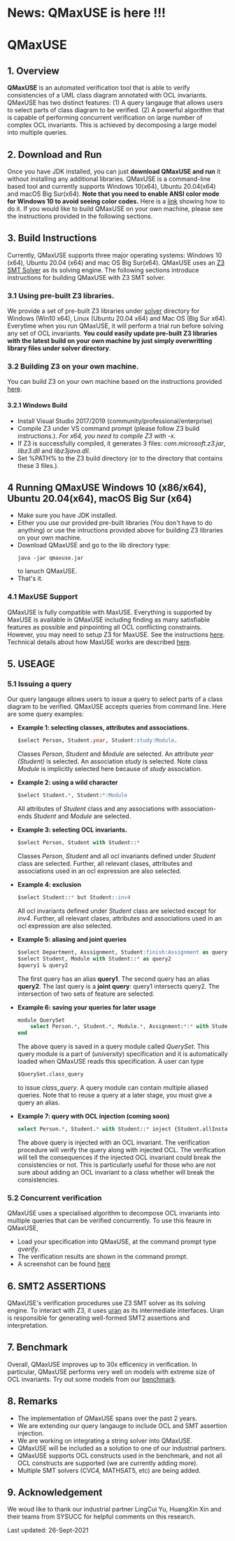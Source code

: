 
# News: QMaxUSE is here !!!
# QMaxUSE

## 1. Overview
**QMaxUSE** is an automated verification tool that is able to verify consistencies of a UML class diagram annotated with OCL invariants. QMaxUSE has two distinct features: (1) A query langauge that allows users to select parts of class diagram to be verified. (2) A powerful algorithm that is capable of performing concurrent verification on large number of complex OCL invariants. This is achieved by decomposing a large model into multiple queries.

## 2. Download and Run
Once you have JDK installed, you can just **download QMaxUSE and run** it without installing any additional libraries. QMaxUSE is a command-line based tool and currently supports Windows 10(x64), Ubuntu 20.04(x64) and macOS Big Sur(x64). **Note that you need to enable ANSI color mode for Windows 10 to avoid seeing color codes.** Here is a [link](https://ss64.com/nt/syntax-ansi.html) showing how to do it. If you would like to build QMaxUSE on your own machine, please see the instructions provided in the following sections.

## 3. Build Instructions
Currently, QMaxUSE supports three major operating systems: Windows 10 (x64), Ubuntu 20.04 (x64) and mac OS Big Sur(x64). QMaxUSE uses an [Z3 SMT Solver](https://github.com/Z3Prover/z3) as its solving engine. The following sections introduce instructions for building QMaxUSE with Z3 SMT solver.

### 3.1 Using pre-built Z3 libraries.
We provide a set of pre-built Z3 libraries under [solver](./solver) directory for Windows (Win10 x64), Linux (Ubuntu 20.04 x64) and Mac OS (Big Sur x64). Everytime when you run QMaxUSE, it will perform a trial run before solving any set of OCL invariants. **You could easily update pre-built Z3 libraries with the latest build on your own machine by just simply overwritting library files under solver directory**.

### 3.2 Building Z3 on your own machine.
You can build Z3 on your own machine based on the instructions provided [here](https://github.com/Z3Prover/z3).
#### 3.2.1 Windows Build
* Install Visual Studio 2017/2019 (community/professional/enterprise)
* Compile Z3 under VS command prompt (please follow Z3 build instructions.). *For x64, you need to compile Z3 with -x.* 
* If Z3 is successfully compiled, it generates 3 files: *com.microsoft.z3.jar*, *libz3.dll* and *libz3java.dll*.
* Set %PATH% to the Z3 build directory (or to the directory that contains these 3 files.).

## 4 Running QMaxUSE Windows 10 (x86/x64), Ubuntu 20.04(x64), macOS Big Sur (x64)
* Make sure you have JDK installed. 
* Either you use our provided pre-built libraries (You don't have to do anything) or use the intructions provided above for building Z3 libraries on your own machine.
* Download QMaxUSE and go to the lib directory type:
	```
	java -jar qmaxuse.jar
	```  
	to lanuch QMaxUSE.
* That's it.

### 4.1 MaxUSE Support
QMaxUSE is fully compatible with MaxUSE. Everything is supported by MaxUSE is available in QMaxUSE including finding as many satisfiable features as possible and pinpointing all OCL conflicting constraints. However, you may need to setup Z3 for MaxUSE. See the instructions [here](https://github.com/classicwuhao/maxuse/blob/master/MaxUSE_README.md). Technical details about how MaxUSE works are described [here](https://link.springer.com/article/10.1007/s10270-020-00849-8).

## 5. USEAGE

### 5.1 Issuing a query
Our query langauge allows users to issue a query to select parts of a class diagram to be verified. QMaxUSE accepts queries from command line. Here are some query examples:

* **Example 1: selecting classes, attributes and associations.**
	```sql
	$select Person, Student.year, Student:study:Module.
	```
	Classes *Person*, *Student* and *Module* are selected. An attribute *year (Student)* is selected. An association *study* is selected. Note class *Module* is implicitly selected here because of *study* association.

* **Example 2: using a wild character**
	```sql
	$select Student.*, Student:*:Module
	```
	All attributes of *Student* class and any associations with association-ends *Student* and *Module* are selected.
	
* **Example 3: selecting OCL invariants.**
	```sql
	$select Person, Student with Student::*
	```	
	Classes *Person*, *Student* and all ocl invariants defined under *Student* class are selected. Further, all relevant clases, attributes and associations used in an ocl expression are also selected.
	
* **Example 4: exclusion**
	```sql
	$select Student::* but Student::inv4
	```
	All ocl invariants defined under *Student* class are selected except for *inv4*. Further, all relevant clases, attributes and associations used in an ocl expression are also selected.

* **Example 5: aliasing and joint queries**
	```sql
	$select Department, Asssignment, Student:finish:Assignment as query1
	$select Student, Module with Student::* as query2
	$query1 & query2
	```
	The first query has an alias **query1**. The second query has an alias **query2**. The last query is a **joint query**: query1 intersects query2. The intersection of two sets of feature are selected.

* **Example 6: saving your queries for later usage**
	```sql
	module QuerySet
		select Person.*, Student.*, Module.*, Assignment:*:* with Student::*, Module::* but Person as class_query
	end
	```
	The above query is saved in a query module called *QuerySet*. This query module is a part of (*university*) specification and it is automatically loaded when QMaxUSE reads this specification. A user can type
	```sql
	$QuerySet.class_query
	```
	to issue *class_query*. A query module can contain multiple aliased queries. Note that to reuse a query at a later stage, you must give a query an alias.

* **Example 7: query with OCL injection (coming soon)** 
	```sql
	select Person.*, Student.* with Student::* inject {Student.allInstances()->forAll(s|s.modules->notEmpty())}
	```
	The above query is injected with an OCL invariant. The verification procedure will verify the query along with injected OCL. The verification will tell the consequences if the injected OCL invariant could break the consistencies or not. This is particularly useful for those who are not sure about adding an OCL invariant to a class whether will break the consistencies.

### 5.2 Concurrent verification
QMaxUSE uses a specialised algorithm to decompose OCL invariants into multiple queries that can be verified concurrently. To use this feaure in QMaxUSE,
* Load your specification into QMaxUSE, at the command prompt type *qverify*.
* The verification results are shown in the command prompt.
* A screenshot can be found [here](./query_examples/screenshot.png)

## 6. SMT2 ASSERTIONS
QMaxUSE's verification procedures use Z3 SMT solver as its solving engine. To interact with Z3, it uses [uran](https://github.com/classicwuhao/uran) as its intermediate interfaces. Uran is responsible for generating well-formed SMT2 assertions and interpretation.

## 7. Benchmark
Overall, QMaxUSE improves up to 30x efficenicy in verification. In particular, QMaxUSE performs very well on models with extreme size of OCL invariants. Try out some models from our [benchmark](./query_examples/benchmark).

## 8. Remarks
* The implementation of QMaxUSE spans over the past 2 years. 
* We are extending our query langauge to include OCL and SMT assertion injection. 
* We are working on integrating a string solver into QMaxUSE.
* QMaxUSE will be included as a solution to one of our industrial partners.
* QMaxUSE supports OCL constructs used in the benchmark, and not all OCL constructs are supported (we are currently adding more). 
* Multiple SMT solvers (CVC4, MATHSAT5, etc) are being added.

## 9. Acknowledgement
We woud like to thank our industrial partner LingCui Yu, HuangXin Xin and their teams from SYSUCC for helpful comments on this research. 

Last updated: 26-Sept-2021
